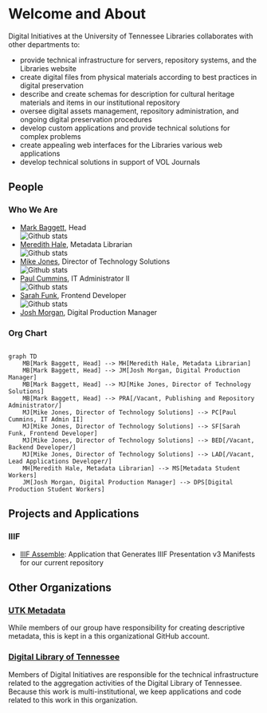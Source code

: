 # Welcome and About

Digital Initiatives at the University of Tennessee Libraries collaborates with other departments to:

* provide technical infrastructure for servers, repository systems, and the Libraries website
* create digital files from physical materials according to best practices in digital preservation
* describe and create schemas for description for cultural heritage materials and items in our institutional repository
* oversee digital assets management, repository administration, and ongoing digital preservation procedures
* develop custom applications and provide technical solutions for complex problems
* create appealing web interfaces for the Libraries various web applications
* develop technical solutions in support of VOL Journals

## People

### Who We Are

* [Mark Baggett](https://github.com/markpbaggett), Head <br>![Github stats](https://github-readme-stats.vercel.app/api?username=markpbaggett&theme=cobalt&show_icons=true&count_private=true)
* [Meredith Hale](https://github.com/mlhale7), Metadata Librarian <br>![Github stats](https://github-readme-stats.vercel.app/api?username=mlhale7&theme=dracula&show_icons=true&count_private=true)
* [Mike Jones](https://github.com/mkaljns), Director of Technology Solutions <br>![Github stats](https://github-readme-stats.vercel.app/api?username=mkaljns&theme=synthwave&show_icons=true&count_private=true)
* [Paul Cummins](https://github.com/pc37utn), IT Administrator II <br>![Github stats](https://github-readme-stats.vercel.app/api?username=pc37utn&theme=prussian&show_icons=true&count_private=true)
* [Sarah Funk](https://github.com/sfunk3), Frontend Developer <br>![Github stats](https://github-readme-stats.vercel.app/api?username=sfunk3&theme=shades-of-purple&show_icons=true&count_private=true)
* [Josh Morgan](), Digital Production Manager

### Org Chart

```mermaid

graph TD
    MB[Mark Baggett, Head] --> MH[Meredith Hale, Metadata Librarian]
    MB[Mark Baggett, Head] --> JM[Josh Morgan, Digital Production Manager]
    MB[Mark Baggett, Head] --> MJ[Mike Jones, Director of Technology Solutions]
    MB[Mark Baggett, Head] --> PRA[/Vacant, Publishing and Repository Administrator/]
    MJ[Mike Jones, Director of Technology Solutions] --> PC[Paul Cummins, IT Admin II]
    MJ[Mike Jones, Director of Technology Solutions] --> SF[Sarah Funk, Frontend Developer]
    MJ[Mike Jones, Director of Technology Solutions] --> BED[/Vacant, Backend Developer/]
    MJ[Mike Jones, Director of Technology Solutions] --> LAD[/Vacant, Lead Applications Developer/]
    MH[Meredith Hale, Metadata Librarian] --> MS[Metadata Student Workers]
    JM[Josh Morgan, Digital Production Manager] --> DPS[Digital Production Student Workers]
```

## Projects and Applications

### IIIF

* [IIIF Assemble](https://github.com/utkdigitalinitiatives/iiif_assemble): Application that Generates IIIF Presentation v3 Manifests for our current repository


## Other Organizations

### [UTK Metadata](https://github.com/UTKcataloging/)

While members of our group have responsibility for creating descriptive metadata, this is kept in a this organizational
GitHub account.

### [Digital Library of Tennessee](https://github.com/DigitalLibraryofTennessee/)

Members of Digital Initiatives are responsible for the technical infrastructure related to the aggregation activities of
the Digital Library of Tennessee.  Because this work is multi-institutional, we keep applications and code related to 
this work in this organization.
